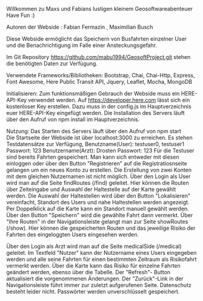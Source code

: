 Willkommen zu Maxs und Fabians lustigen kleinem Geosoftwareabenteuer
Have Fun :)

Autoren der Webside : Fabian Fermazin   ,   Maximilian Busch

Diese Webside ermöglicht das Speichern von Busfahrten einzelner User und die Benachrichtigung im Falle einer Ansteckungsgefahr.

Im Git Repository https://github.com/mabu1994/GeosoftProject.git stehen die benötigten Daten zur Verfügung.

Verwendete Frameworks/Bibliotheken: Bootstrap, Chai, Chai-Http, Express, Font Awesome, 
                                    Here Public Transit  API, Jquery, Leaflet, Mocha, MongoDB
                                    


Initialisieren: Zum funktionsmäßigen Gebrauch der Webside muss ein HERE-API-Key verwendet werden.
                Auf https://developer.here.com lässt sich ein kostenloser Key erstellen.
                Dazu muss in der config.js im Hauptverzeichnis euer HERE-API-Key eingefügt werden.
                Die Installation des Servers läuft über den Aufruf von npm install im Hauptverzeichnis.

Nutzung:        Das Starten des Servers läuft über den Aufruf von npm start                
                Die Startseite der Webside ist über localhost:3000 zu erreichen. 
                Es stehen Testdatensätze zur Verfügung, Benutzname(User): testuser0, testuser1 Passwort: 123 
                Benutzername(Arzt): Drosten Passwort: 123
                Für die Testuser sind bereits Fahrten gespeichert. 
                Man kann sich entweder mit diesen einloggen oder über den Button "Registrieren" auf die Registratiosnseite gelangen um ein neues Konto zu erstellen.
                Die Erstellung von zwei Konten mit dem gleichen Nutzernamen ist nicht möglich.
                Über den Login als User wird man auf die Seite findRoutes (/find) geleitet. Hier können die Routen über Zeiteingabe und Auswahl der Haltestelle auf der Karte gewählt werden. Die Auswahl der Haltestellen wird über den Button "Lokalisieren" vereinfacht, Standort des Users und nahe Haltestellen werden angezeigt. Per Doppelklick auf die Karte kann ein Standort manuell gewählt werden. Über den Button "Speichern" wird die gewählte Fahrt dann vermerkt. 
                Über "Ihre Routen" in der Navigationsleiste gelangt man zur Seite showRoutes (/show). Hier können die gespeicherten Routen und das jeweilige Risiko der Fahrten des eingeloggten Users eingesehen werden.

Über den Login als Arzt wird man auf die Seite medicalSide (/medical) geleitet. Im Textfeld "Nutzer" kann der Nutzername eines Users eingegeben werden und alle seine Fahrten für einen bestimmten Zeitraum als Risikofahrt vermerkt werden. Über die Karte kann das Risiko für einzelne Fahrten geändert werden, ebenso über die Tabelle. Der "Refresh"- Button aktualisiert die vorgenommenen Änderungen.
Der "Zurück"-Link in der Navigationsleiste führt immer zur zuletzt aufgerufenen Seite.
Datenschutz besteht leider nicht. Passwörter werden unverschlüsselt gespeichert.
          
